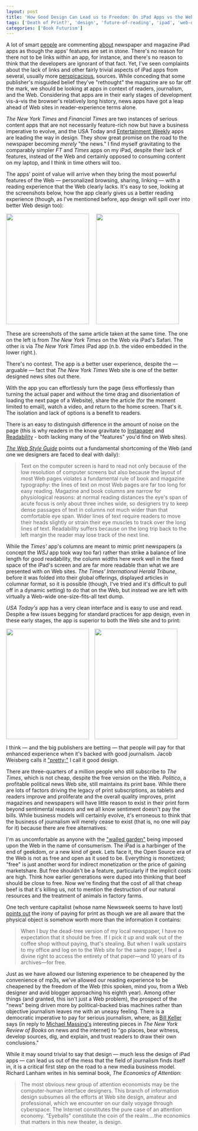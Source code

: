 ```yaml
---
layout: post
title: 'How Good Design Can Lead us to Freedom: On iPad Apps vs the Web, and Free'
tags: ['Death of Print?', 'design', 'future-of-reading', 'ipad', 'web-design']
categories: ['Book Futurism']
---
```

A lot of smart <a href="http://www.nybooks.com/articles/archives/2010/jun/10/ipad-revolution/">people</a> are commenting <a href="http://www.niemanlab.org/2010/05/why-the-biggest-competitor-to-ipad-news-apps-may-be-a-familiar-face/">about</a> newspaper and magazine iPad apps as though the apps' features are set in stone. There's no reason for there not to be links within an app, for instance, and there's no reason to think that the developers are ignorant of that fact. Yet, I've seen complaints about the lack of links and other fairly trivial aspects of iPad apps from several, usually more <a href="http://www.avc.com/a_vc/2010/05/i-prefer-safari-to-content-apps-on-the-ipad.html">perspicacious</a>, sources. While conceding that some publisher's misguided belief they've "rethought" the magazine are so far off the mark, we should be looking at apps in context of readers, journalism, and the Web. Considering that apps are in their early stages of development vis-á-vis the browser's relatively long history, news apps have got a leap ahead of Web sites in reader-experience terms alone.

<em>The New York Times</em> and <em>Financial Times</em> are two instances of serious content apps that are not necessarily feature-rich now but have a business imperative to evolve, and the USA Today and <a href="http://www.subtraction.com/2010/06/01/ews-must-see-must-list">Entertainment Weekly</a> apps are leading the way in design. They show great promise on the road to the newspaper becoming <em>merely</em> "the news." I find myself gravitating to the comparably simpler <em>FT</em> and <em>Times</em> apps on my iPad, despite their lack of features, instead of the Web and certainly opposed to consuming content on my laptop, and I think in time others will too.

The apps' point of value will arrive when they bring the most powerful features of the Web — personalized browsing, sharing, linking —  with a reading experience that the Web clearly lacks. It's easy to see, looking at the screenshots below, how the app clearly gives us a better reading experience (though, as I've mentioned before, app design will spill over into better Web design too):

<a href="http://ageofsand.com/assets/img/uploads/2010/06/IMG_0009.jpg"><img class="alignleft size-medium wp-image-165" style="margin-right: 15px" src="http://ageofsand.com/assets/img/uploads/2010/06/IMG_0009-225x300.jpg" alt="" width="225" height="300" /></a> <a href="http://ageofsand.com/assets/img/uploads/2010/06/IMG_0010.jpg"><img class="alignleft size-medium wp-image-166" style="margin-right: 15px" src="http://ageofsand.com/assets/img/uploads/2010/06/IMG_0010-225x300.jpg" alt="" width="225" height="300" /></a>

These are screenshots of the same article taken at the same time. The one on the left is from <em>The New York Times</em> on the Web via iPad's Safari. The other is via <em>The New York Times</em> iPad app (n.b. the video embedded in the lower right.).

There's no contest. The app is a better user experience, despite the — arguable — fact that <em>The New York Times</em> Web site is one of the better designed news sites out there.

With the app you can effortlessly turn the page (less effortlessly than turning the actual paper and without the time drag and disorientation of loading the next page of a Website), share the article (for the moment limited to email), watch a video, and return to the home screen. That's it. The isolation and lack of options is a benefit to readers.

There is an easy to distinguish difference in the amount of noise on the page (this is why readers in the know gravitate to <a href="http://www.instapaper.com/">Instapaper</a> and <a href="http://lab.arc90.com/experiments/readability/">Readability</a> - both lacking many of the "features" you'd find on Web sites).

<em><a href="http://webstyleguide.com/">The Web Style Guide</a></em> points out a fundamental shortcoming of the Web (and one we designers are faced to deal with daily):
<blockquote>Text on the computer screen is hard to read not only because of the low resolution of computer screens but also because the layout of most Web pages violates a fundamental rule of book and magazine typography: the lines of text on most Web pages are far too long for easy reading. Magazine and book columns are narrow for physiological reasons: at normal reading distances the eye's span of acute focus is only about three inches wide, so designers try to keep dense passages of text in columns not much wider than that comfortable eye span. Wider lines of text require readers to move their heads slightly or strain their eye muscles to track over the long lines of text. Readability suffers because on the long trip back to the left margin the reader may lose track of the next line.</blockquote>
While the <em>Times'</em> app's columns are meant to mimic print newspapers (a concept the <em>WSJ</em> app took way too far) rather than strike a balance of line length for good readability, the column widths here work well in the fixed space of the iPad's screen and are far more readable than what we are presented with on Web sites. <em>The Times' International Herald Tribune</em>, before it was folded into their global offerings, displayed articles in columnar format, so it is possible (though, I've tried and it's difficult to pull off in a dynamic setting) to do that on the Web, but instead we are left with virtually a Web-wide one-size-fits-all text dump.

<em>USA Today's</em> app has a very clean interface and is easy to use and read. Despite a few issues begging for standard practices for app design, even in these early stages, the app is superior to both the Web site and to print:

<a href="http://ageofsand.com/assets/img/uploads/2010/06/USA-Today-iPad-app-front-page.jpg"><img class="alignleft size-medium wp-image-225" style="margin-right: 15px;clear: both" src="http://ageofsand.com/assets/img/uploads/2010/06/USA-Today-iPad-app-front-page-225x300.jpg" alt="" width="225" height="300" /></a><a href="http://ageofsand.com/assets/img/uploads/2010/06/USA-Today-iPad-app-article.jpg"><img class="alignleft size-medium wp-image-226" style="margin-right: 15px" src="http://ageofsand.com/assets/img/uploads/2010/06/USA-Today-iPad-app-article-225x300.jpg" alt="" width="225" height="300" /></a>

I think — and the big publishers are betting — that people will pay for that enhanced experience when it's backed with good journalism. Jacob Weisberg calls it <a href="http://www.slate.com/id/2253821">"pretty;"</a> I call it good design.

There are three-quarters of a million people who still subscribe to <em>The Times</em>, which is not cheap, despite the free version on the Web. <em>Politico</em>, a profitable political news Web site, still maintains its print base. While there are lots of factors driving the legacy of print subscriptions, as tablets and readers improve and proliferate and the overall quality improves, print magazines and newspapers will have little reason to exist in their print form beyond sentimental reasons and we all know sentiment doesn't pay the bills. While business models will certainly evolve, it's erroneous to think that the business of journalism will merely cease to exist (that is, no one will pay for it) because there are free alternatives.

I'm as uncomfortable as anyone with the <a href="http://en.wikipedia.org/wiki/Walled_garden_(technology)">"walled garden"</a> being imposed upon the Web in the name of consumerism. The iPad is a harbinger of the end of geekdom, or a new kind of geek. Lets face it, the Open Source era of the Web is not as free and open as it used to be. Everything is monetized; "free" is just another word for indirect monetization or the price of gaining marketshare. But free shouldn't be a feature, particularly if the implicit costs are high. Think how earlier generations were duped into thinking that beef should be close to free. Now we're finding that the cost of all that cheap beef is that it's killing us, not to mention the destruction of our natural resources and the treatment of animals in factory farms.

One tech venture capitalist (whose name Newsweek seems to have lost) <a href="http://www.newsweek.com/2010/02/25/the-future-won-t-be-free.html">points out</a> the irony of paying for print as though we are all aware that the physical object is somehow worth more than the information it contains:
<blockquote>When I buy the dead-tree version of my local newspaper, I have no expectation that it should be free. If I pick it up and walk out of the coffee shop without paying, that's stealing. But when I walk upstairs to my office and log on to the Web site for the same paper, I feel a divine right to access the entirety of that paper—and 10 years of its archives—for free.</blockquote>
Just as we have allowed our listening experience to be cheapened by the convenience of mp3s, we've allowed our reading experience to be cheapened by the freedom of the Web (this spoken, mind you, from a Web designer and avid blogger approaching his eighth year). Among other things (and granted, this isn't just a Web problem), the prospect of the "news" being driven more by political-backed bias machines rather than objective journalism leaves me with an uneasy feeling. There is a democratic imperative to pay for serious journalism, where, as <a href="http://www.nybooks.com/articles/archives/2009/sep/24/the-times-amp-the-internet/">Bill Keller</a> says (in reply to <a href="http://www.nybooks.com/contributors/michael-massing/">Michael Massing's</a> interesting pieces in <em>The New York Review of Books</em> on news and the internet) to "go places, bear witness, develop sources, dig, and explain, and trust readers to draw their own conclusions."

While it may sound trivial to say that design — much less the design of iPad apps — can lead us out of the mess that the field of journalism finds itself in, it is a critical first step on the road to a new media business model. Richard Lanham writes in his seminal book, <em>The Economics of Attention:</em>
<blockquote><em> </em>The most obvious new group of attention economists may be the computer-human interface designers. This branch of information design subsumes all the efforts at Web site design, amateur and professional, which we encounter on our daily voyage through cyberspace. The Internet constitutes the pure case of an attention economy. "Eyeballs" constitute the coin of the realm....the economics that matters in this new theater, is design.</blockquote>
